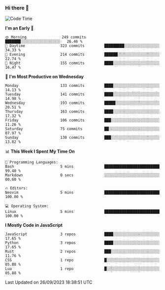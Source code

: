 ### Hi there 👋
<!--START_SECTION:waka-->
![Code Time](http://img.shields.io/badge/Code%20Time-156%20hrs%209%20mins-blue)

**I'm an Early 🐤** 

```text
🌞 Morning                249 commits         ███████░░░░░░░░░░░░░░░░░░   26.46 % 
🌆 Daytime                323 commits         █████████░░░░░░░░░░░░░░░░   34.33 % 
🌃 Evening                214 commits         ██████░░░░░░░░░░░░░░░░░░░   22.74 % 
🌙 Night                  155 commits         ████░░░░░░░░░░░░░░░░░░░░░   16.47 % 
```
📅 **I'm Most Productive on Wednesday** 

```text
Monday                   133 commits         ████░░░░░░░░░░░░░░░░░░░░░   14.13 % 
Tuesday                  141 commits         ████░░░░░░░░░░░░░░░░░░░░░   14.98 % 
Wednesday                193 commits         █████░░░░░░░░░░░░░░░░░░░░   20.51 % 
Thursday                 163 commits         ████░░░░░░░░░░░░░░░░░░░░░   17.32 % 
Friday                   106 commits         ███░░░░░░░░░░░░░░░░░░░░░░   11.26 % 
Saturday                 75 commits          ██░░░░░░░░░░░░░░░░░░░░░░░   07.97 % 
Sunday                   130 commits         ███░░░░░░░░░░░░░░░░░░░░░░   13.82 % 
```


📊 **This Week I Spent My Time On** 

```text
💬 Programming Languages: 
Bash                     5 mins              █████████████████████████   99.40 % 
Markdown                 0 secs              ░░░░░░░░░░░░░░░░░░░░░░░░░   00.60 % 

🔥 Editors: 
Neovim                   5 mins              █████████████████████████   100.00 % 

💻 Operating System: 
Linux                    5 mins              █████████████████████████   100.00 % 
```

**I Mostly Code in JavaScript** 

```text
JavaScript               3 repos             ████░░░░░░░░░░░░░░░░░░░░░   17.65 % 
Python                   3 repos             ████░░░░░░░░░░░░░░░░░░░░░   17.65 % 
Rust                     2 repos             ███░░░░░░░░░░░░░░░░░░░░░░   11.76 % 
CSS                      1 repo              █░░░░░░░░░░░░░░░░░░░░░░░░   05.88 % 
Lua                      1 repo              █░░░░░░░░░░░░░░░░░░░░░░░░   05.88 % 
```




 Last Updated on 26/09/2023 18:38:51 UTC
<!--END_SECTION:waka-->

<!--
**YoganshSharma/YoganshSharma** is a ✨ _special_ ✨ repository because its `README.md` (this file) appears on your GitHub profile.

Here are some ideas to get you started:

- 🔭 I’m currently working on ...
- 🌱 I’m currently learning ...
- 👯 I’m looking to collaborate on ...
- 🤔 I’m looking for help with ...
- 💬 Ask me about ...
- 📫 How to reach me: ...
- 😄 Pronouns: ...
- ⚡ Fun fact: ...
-->

